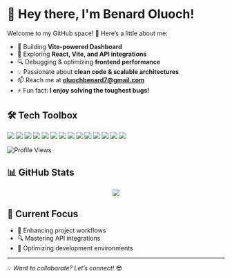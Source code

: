 # 👋 Hey there, I'm Benard Oluoch!

Welcome to my GitHub space! 🚀 Here’s a little about me:

- 🔧 Building **Vite-powered Dashboard**
- 🌱 Exploring **React, Vite, and API integrations**
- 🔍 Debugging & optimizing **frontend performance**
- 💡 Passionate about **clean code & scalable architectures**
- 📫 Reach me at **oluochbenard7@gmail.com**
- ⚡ Fun fact: **I enjoy solving the toughest bugs!**

## 🛠 Tech Toolbox
<p align="left">
  <img src="https://img.shields.io/badge/React-20232A?style=flat&logo=react&logoColor=61DAFB" />
  <img src="https://img.shields.io/badge/Vite-646CFF?style=flat&logo=vite&logoColor=white" />
  <img src="https://img.shields.io/badge/JavaScript-F7DF1E?style=flat&logo=javascript&logoColor=black" />
  <img src="https://img.shields.io/badge/TypeScript-3178C6?style=flat&logo=typescript&logoColor=white" />
  <img src="https://img.shields.io/badge/Git-F05032?style=flat&logo=git&logoColor=white" />
  <img src="https://img.shields.io/badge/GitHub-181717?style=flat&logo=github&logoColor=white" />
  <img src="https://img.shields.io/badge/Node.js-339933?style=flat&logo=node.js&logoColor=white" />
  <img src="https://img.shields.io/badge/Axios-5A29E4?style=flat&logo=axios&logoColor=white" />
  <img src="https://img.shields.io/badge/HTML5-E34F26?style=flat&logo=html5&logoColor=white" />
  <img src="https://img.shields.io/badge/CSS3-1572B6?style=flat&logo=css3&logoColor=white" />
  <img src="https://img.shields.io/badge/Python-1572B6?style=flat&logo=css3&logoColor=white" />
  <img src="https://img.shields.io/badge/Vercel-1572B6?style=flat&logo=css3&logoColor=white" />
  <img src="https://img.shields.io/badge/Netlify-1572B6?style=flat&logo=css3&logoColor=white" />
  <img src="https://img.shields.io/badge/Next.js-1572B6?style=flat&logo=css3&logoColor=white" />
  
  
</p>

![Profile Views](https://komarev.com/ghpvc/?username=OluochBen&color=blue)

## 📊 GitHub Stats
<p align="center">
  <img src="https://github-readme-stats.vercel.app/api?username=OluochBen&show_icons=true&theme=radical" />
</p>

## 🎯 Current Focus
- 🚀 Enhancing project workflows
- 🔍 Mastering API integrations
- 🔧 Optimizing development environments

---

💡 *Want to collaborate? Let’s connect!* 😎
